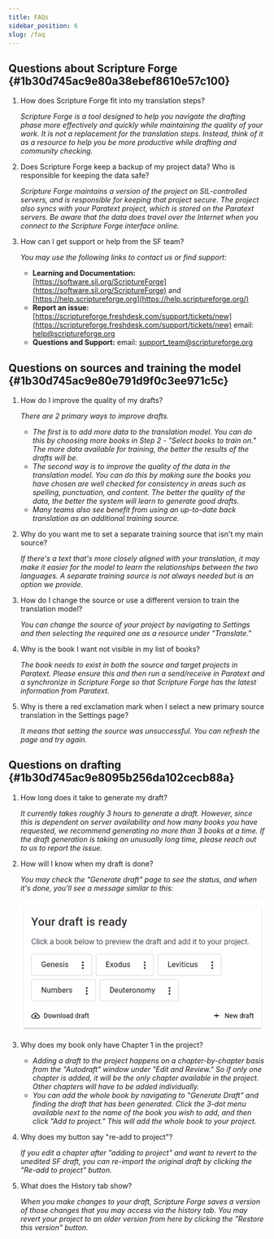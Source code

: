 ```yaml
---
title: FAQs
sidebar_position: 6
slug: /faq
---
```


## Questions about Scripture Forge {#1b30d745ac9e80a38ebef8610e57c100}

1. How does Scripture Forge fit into my translation steps?

    _Scripture Forge is a tool designed to help you navigate the drafting phase more effectively and quickly while maintaining the quality of your work. It is not a replacement for the translation steps. Instead, think of it as a resource to help you be more productive while drafting and community checking._

2. Does Scripture Forge keep a backup of my project data? Who is responsible for keeping the data safe?

    _Scripture Forge maintains a version of the project on SIL-controlled servers, and is responsible for keeping that project secure. The project also syncs with your Paratext project, which is stored on the Paratext servers. Be aware that the data does travel over the Internet when you connect to the Scripture Forge interface online._

3. How can I get support or help from the SF team?

    _You may use the following links to contact us or find support:_

    - **Learning and Documentation:** [https://software.sil.org/ScriptureForge](https://software.sil.org/ScriptureForge) and [https://help.scriptureforge.org](https://help.scriptureforge.org/)
    - **Report an issue:** [https://scriptureforge.freshdesk.com/support/tickets/new](https://scriptureforge.freshdesk.com/support/tickets/new) email: help@scriptureforge.org
    - **Questions and Support:** email: support_team@scriptureforge.org

## Questions on sources and training the model {#1b30d745ac9e80e791d9f0c3ee971c5c}

1. How do I improve the quality of my drafts?

    _There are 2 primary ways to improve drafts._

    - _The first is to add more data to the translation model. You can do this by choosing more books in Step 2 - "Select books to train on." The more data available for training, the better the results of the drafts will be._
    - _The second way is to improve the quality of the data in the translation model. You can do this by making sure the books you have chosen are well checked for consistency in areas such as spelling, punctuation, and content. The better the quality of the data, the better the system will learn to generate good drafts._
    - _Many teams also see benefit from using an up-to-date back translation as an additional training source._

2. Why do you want me to set a separate training source that isn't my main source?

    _If there's a text that's more closely aligned with your translation, it may make it easier for the model to learn the relationships between the two languages. A separate training source is not always needed but is an option we provide._

3. How do I change the source or use a different version to train the translation model?

    _You can change the source of your project by navigating to Settings and then selecting the required one as a resource under "Translate."_

4. Why is the book I want not visible in my list of books?

    _The book needs to exist in both the source and target projects in Paratext. Please ensure this and then run a send/receive in Paratext and a synchronize in Scripture Forge so that Scripture Forge has the latest information from Paratext._

5. Why is there a red exclamation mark when I select a new primary source translation in the Settings page?

    _It means that setting the source was unsuccessful. You can refresh the page and try again._

## Questions on drafting {#1b30d745ac9e8095b256da102cecb88a}

1. How long does it take to generate my draft?

    _It currently takes roughly 3 hours to generate a draft. However, since this is dependent on server availability and how many books you have requested, we recommend generating no more than 3 books at a time. If the draft generation is taking an unusually long time, please reach out to us to report the issue._

2. How will I know when my draft is done?

    _You may check the "Generate draft" page to see the status, and when it's done, you'll see a message similar to this:_

    ![](./267304602.png)

3. Why does my book only have Chapter 1 in the project?
    - _Adding a draft to the project happens on a chapter-by-chapter basis from the "Autodraft" window under "Edit and Review." So if only one chapter is added, it will be the only chapter available in the project. Other chapters will have to be added individually._
    - _You can add the whole book by navigating to "Generate Draft" and finding the draft that has been generated. Click the 3-dot menu available next to the name of the book you wish to add, and then click "Add to project." This will add the whole book to your project._

4. Why does my button say "re-add to project"?

    _If you edit a chapter after "adding to project" and want to revert to the unedited SF draft, you can re-import the original draft by clicking the "Re-add to project" button._

5. What does the History tab show?

    _When you make changes to your draft, Scripture Forge saves a version of those changes that you may access via the history tab. You may revert your project to an older version from here by clicking the "Restore this version" button._

